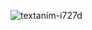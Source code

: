 ![textanim-i727d](https://github.com/Z3RO-IQ/ZR/assets/148701546/ea25fee7-3553-4d67-aa24-f9d1223a4c0a)
